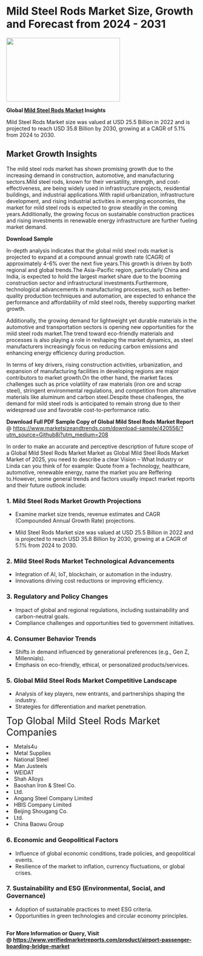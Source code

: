 <H1>Mild Steel Rods Market Size, Growth and Forecast from 2024 - 2031</H1><img class="aligncenter size-medium wp-image-584254" src="https://thirdeyenews.in/wp-content/uploads/2024/09/Global-Market-Research-300x168.jpeg" alt="" width="300" height="168" /><p><strong>Global&nbsp;<a href="https://www.marketsizeandtrends.com/download-sample/420556/?utm_source=Github8j?utm_medium=208">Mild Steel Rods Market</a> Insights</strong></p><p>Mild Steel Rods Market size was valued at USD 25.5 Billion in 2022 and is projected to reach USD 35.8 Billion by 2030, growing at a CAGR of 5.1% from 2024 to 2030.</p><p><h2>Market Growth Insights</h2> <p>The mild steel rods market has shown promising growth due to the increasing demand in construction, automotive, and manufacturing sectors.Mild steel rods, known for their versatility, strength, and cost-effectiveness, are being widely used in infrastructure projects, residential buildings, and industrial applications.With rapid urbanization, infrastructure development, and rising industrial activities in emerging economies, the market for mild steel rods is expected to grow steadily in the coming years.Additionally, the growing focus on sustainable construction practices and rising investments in renewable energy infrastructure are further fueling market demand.</p> <p><strong>Download Sample</strong></p> <p>In-depth analysis indicates that the global mild steel rods market is projected to expand at a compound annual growth rate (CAGR) of approximately 4-6% over the next five years.This growth is driven by both regional and global trends.The Asia-Pacific region, particularly China and India, is expected to hold the largest market share due to the booming construction sector and infrastructural investments.Furthermore, technological advancements in manufacturing processes, such as better-quality production techniques and automation, are expected to enhance the performance and affordability of mild steel rods, thereby supporting market growth.</p> <p>Additionally, the growing demand for lightweight yet durable materials in the automotive and transportation sectors is opening new opportunities for the mild steel rods market.The trend toward eco-friendly materials and processes is also playing a role in reshaping the market dynamics, as steel manufacturers increasingly focus on reducing carbon emissions and enhancing energy efficiency during production.</p> <p>In terms of key drivers, rising construction activities, urbanization, and expansion of manufacturing facilities in developing regions are major contributors to market growth.On the other hand, the market faces challenges such as price volatility of raw materials (iron ore and scrap steel), stringent environmental regulations, and competition from alternative materials like aluminum and carbon steel.Despite these challenges, the demand for mild steel rods is anticipated to remain strong due to their widespread use and favorable cost-to-performance ratio.</p> <p><span class=""><strong>Download Full PDF Sample Copy of Global Mild Steel Rods Market Report</strong> @ <a href="https://www.marketsizeandtrends.com/download-sample/420556/?utm_source=Github8j?utm_medium=208" target="_blank">https://www.marketsizeandtrends.com/download-sample/420556/?utm_source=Github8j?utm_medium=208</a></span></p><p>In order to make an accurate and perceptive description of future scope of a Global&nbsp;Mild Steel Rods Market Market as Global&nbsp;Mild Steel Rods Market Market of 2025, you need to describe a clear Vision &ndash; What Industry or Linda can you think of for example: Quote from a Technology, healthcare, automotive, renewable energy, name the market you are Reffering to.However, some general trends and factors usually impact market reports and their future outlook include:</p><h3>1.&nbsp;<strong>Mild Steel Rods Market Growth Projections</strong></h3><ul><li>Examine market size trends, revenue estimates and CAGR (Compounded Annual Growth Rate) projections.</li><li><p>Mild Steel Rods Market size was valued at USD 25.5 Billion in 2022 and is projected to reach USD 35.8 Billion by 2030, growing at a CAGR of 5.1% from 2024 to 2030.</p></li></ul><h3>2.&nbsp;<strong>Mild Steel Rods Market Technological Advancements</strong></h3><ul><li>Integration of AI, IoT, blockchain, or automation in the industry.</li><li>Innovations driving cost reductions or improving efficiency.</li></ul><h3>3.&nbsp;<strong>Regulatory and Policy Changes</strong></h3><ul><li>Impact of global and regional regulations, including sustainability and carbon-neutral goals.</li><li>Compliance challenges and opportunities tied to government initiatives.</li></ul><h3>4.&nbsp;<strong>Consumer Behavior Trends</strong></h3><ul><li>Shifts in demand influenced by generational preferences (e.g., Gen Z, Millennials).</li><li>Emphasis on eco-friendly, ethical, or personalized products/services.</li></ul><h3>5.&nbsp;<strong>Global Mild Steel Rods Market Competitive Landscape</strong></h3><ul><li>Analysis of key players, new entrants, and partnerships shaping the industry.</li><li>Strategies for differentiation and market penetration.</li></ul><p data-pm-slice="1 1 []"><span style="color: inherit; font-family: inherit; font-size: 25px;">Top Global Mild Steel Rods Market Companies</span></p><div class="" data-test-id=""><p><li>Metals4u</li><li> Metal Supplies</li><li> National Steel</li><li> Man Justeels</li><li> WEIDAT</li><li> Shah Alloys</li><li> Baoshan Iron & Steel Co.</li><li> Ltd.</li><li> Angang Steel Company Limited</li><li> HBIS Company Limited</li><li> Beijing Shougang Co.</li><li> Ltd.</li><li> China Baowu Group</li></p></div><h3>6.&nbsp;<strong>Economic and Geopolitical Factors</strong></h3><ul><li>Influence of global economic conditions, trade policies, and geopolitical events.</li><li>Resilience of the market to inflation, currency fluctuations, or global crises.</li></ul><h3>7.&nbsp;<strong>Sustainability and ESG (Environmental, Social, and Governance)</strong></h3><ul><li>Adoption of sustainable practices to meet ESG criteria.</li><li>Opportunities in green technologies and circular economy principles.</li></ul><h2><strong style="font-size: 14px;">For More Information or Query, Visit @&nbsp;</strong><a style="background-color: #ffffff; font-size: 14px;" href="https://www.marketsizeandtrends.com/report/mild-steel-rods-market/" target="_blank">https://www.verifiedmarketreports.com/product/airport-passenger-boarding-bridge-market</a></h2>